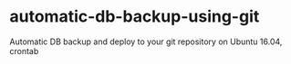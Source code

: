 # automatic-db-backup-using-git
Automatic DB backup and deploy to your git repository on Ubuntu 16.04, crontab
